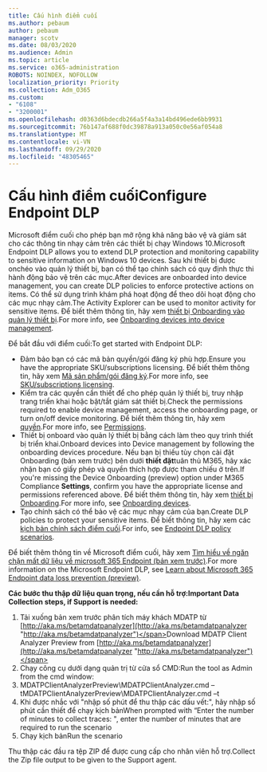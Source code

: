 ```yaml
---
title: Cấu hình điểm cuối
ms.author: pebaum
author: pebaum
manager: scotv
ms.date: 08/03/2020
ms.audience: Admin
ms.topic: article
ms.service: o365-administration
ROBOTS: NOINDEX, NOFOLLOW
localization_priority: Priority
ms.collection: Adm_O365
ms.custom:
- "6108"
- "3200001"
ms.openlocfilehash: d0363d6bdecdb266a5f4a3a14bd496ede6bb9931
ms.sourcegitcommit: 76b147af688f0dc39878a913a050c0e56af054a8
ms.translationtype: MT
ms.contentlocale: vi-VN
ms.lasthandoff: 09/29/2020
ms.locfileid: "48305465"
---
```

# <a name="configure-endpoint-dlp"></a><span data-ttu-id="e501f-102">Cấu hình điểm cuối</span><span class="sxs-lookup"><span data-stu-id="e501f-102">Configure Endpoint DLP</span></span>

<span data-ttu-id="e501f-103">Microsoft điểm cuối cho phép bạn mở rộng khả năng bảo vệ và giám sát cho các thông tin nhạy cảm trên các thiết bị chạy Windows 10.</span><span class="sxs-lookup"><span data-stu-id="e501f-103">Microsoft Endpoint DLP allows you to extend DLP protection and monitoring capability to sensitive information on Windows 10 devices.</span></span> <span data-ttu-id="e501f-104">Sau khi thiết bị được onchéo vào quản lý thiết bị, bạn có thể tạo chính sách có quy định thực thi hành động bảo vệ trên các mục.</span><span class="sxs-lookup"><span data-stu-id="e501f-104">After devices are onboarded into device management, you can create DLP policies to enforce protective actions on items.</span></span> <span data-ttu-id="e501f-105">Có thể sử dụng trình khám phá hoạt động để theo dõi hoạt động cho các mục nhạy cảm.</span><span class="sxs-lookup"><span data-stu-id="e501f-105">The Activity Explorer can be used to monitor activity for sensitive items.</span></span> <span data-ttu-id="e501f-106">Để biết thêm thông tin, hãy xem [thiết bị Onboarding vào quản lý thiết bị](https://docs.microsoft.com/microsoft-365/compliance/endpoint-dlp-getting-started#onboarding-devices-into-device-management).</span><span class="sxs-lookup"><span data-stu-id="e501f-106">For more info, see [Onboarding devices into device management](https://docs.microsoft.com/microsoft-365/compliance/endpoint-dlp-getting-started#onboarding-devices-into-device-management).</span></span>  

<span data-ttu-id="e501f-107">Để bắt đầu với điểm cuối:</span><span class="sxs-lookup"><span data-stu-id="e501f-107">To get started with Endpoint DLP:</span></span>

- <span data-ttu-id="e501f-108">Đảm bảo bạn có các mã bản quyền/gói đăng ký phù hợp.</span><span class="sxs-lookup"><span data-stu-id="e501f-108">Ensure you have the appropriate SKU/subscriptions licensing.</span></span> <span data-ttu-id="e501f-109">Để biết thêm thông tin, hãy xem [Mã sản phẩm/gói đăng ký](https://docs.microsoft.com/microsoft-365/compliance/endpoint-dlp-getting-started#skusubscriptions-licensing).</span><span class="sxs-lookup"><span data-stu-id="e501f-109">For more info, see [SKU/subscriptions licensing](https://docs.microsoft.com/microsoft-365/compliance/endpoint-dlp-getting-started#skusubscriptions-licensing).</span></span>
- <span data-ttu-id="e501f-110">Kiểm tra các quyền cần thiết để cho phép quản lý thiết bị, truy nhập trang triển khai hoặc bật/tắt giám sát thiết bị.</span><span class="sxs-lookup"><span data-stu-id="e501f-110">Check the permissions required to enable device management, access the onboarding page, or turn on/off device monitoring.</span></span> <span data-ttu-id="e501f-111">Để biết thêm thông tin, hãy xem [quyền](https://docs.microsoft.com/microsoft-365/compliance/endpoint-dlp-getting-started#permissions).</span><span class="sxs-lookup"><span data-stu-id="e501f-111">For more info, see [Permissions](https://docs.microsoft.com/microsoft-365/compliance/endpoint-dlp-getting-started#permissions).</span></span>
- <span data-ttu-id="e501f-112">Thiết bị onboard vào quản lý thiết bị bằng cách làm theo quy trình thiết bị triển khai.</span><span class="sxs-lookup"><span data-stu-id="e501f-112">Onboard devices into Device management by following the onboarding devices procedure.</span></span> <span data-ttu-id="e501f-113">Nếu bạn bị thiếu tùy chọn cài đặt Onboarding (bản xem trước) bên dưới  **thiết đặt**tuân thủ M365, hãy xác nhận bạn có giấy phép và quyền thích hợp được tham chiếu ở trên.</span><span class="sxs-lookup"><span data-stu-id="e501f-113">If you're missing the Device Onboarding (preview) option under M365 Compliance  **Settings**, confirm you have the appropriate license and permissions referenced above.</span></span> <span data-ttu-id="e501f-114">Để biết thêm thông tin, hãy xem [thiết bị Onboarding](https://docs.microsoft.com/microsoft-365/compliance/endpoint-dlp-getting-started#onboarding-devices).</span><span class="sxs-lookup"><span data-stu-id="e501f-114">For more info, see [Onboarding devices](https://docs.microsoft.com/microsoft-365/compliance/endpoint-dlp-getting-started#onboarding-devices).</span></span> 
- <span data-ttu-id="e501f-115">Tạo chính sách có thể bảo vệ các mục nhạy cảm của bạn.</span><span class="sxs-lookup"><span data-stu-id="e501f-115">Create DLP policies to protect your sensitive items.</span></span> <span data-ttu-id="e501f-116">Để biết thông tin, hãy xem các [kịch bản chính sách điểm cuối](https://docs.microsoft.com/microsoft-365/compliance/endpoint-dlp-using?view=o365-worldwide#endpoint-dlp-policy-scenarios).</span><span class="sxs-lookup"><span data-stu-id="e501f-116">For info, see [Endpoint DLP policy scenarios](https://docs.microsoft.com/microsoft-365/compliance/endpoint-dlp-using?view=o365-worldwide#endpoint-dlp-policy-scenarios).</span></span>

<span data-ttu-id="e501f-117">Để biết thêm thông tin về Microsoft điểm cuối, hãy xem [Tìm hiểu về ngăn chặn mất dữ liệu về microsoft 365 Endpoint (bản xem trước)](https://docs.microsoft.com/microsoft-365/compliance/endpoint-dlp-learn-about).</span><span class="sxs-lookup"><span data-stu-id="e501f-117">For more information on the Microsoft Endpoint DLP, see [Learn about Microsoft 365 Endpoint data loss prevention (preview)](https://docs.microsoft.com/microsoft-365/compliance/endpoint-dlp-learn-about).</span></span>

<span data-ttu-id="e501f-118">**Các bước thu thập dữ liệu quan trọng, nếu cần hỗ trợ:**</span><span class="sxs-lookup"><span data-stu-id="e501f-118">**Important Data Collection steps, if Support is needed:**</span></span>

1. <span data-ttu-id="e501f-119">Tải xuống bản xem trước phân tích máy khách MDATP từ [http://aka.ms/betamdatpanalyzer](http://aka.ms/betamdatpanalyzer "http://aka.ms/betamdatpanalyzer")</span><span class="sxs-lookup"><span data-stu-id="e501f-119">Download MDATP Client Analyzer Preview from [http://aka.ms/betamdatpanalyzer](http://aka.ms/betamdatpanalyzer "http://aka.ms/betamdatpanalyzer")</span></span>
2. <span data-ttu-id="e501f-120">Chạy công cụ dưới dạng quản trị từ cửa sổ CMD:</span><span class="sxs-lookup"><span data-stu-id="e501f-120">Run the tool as Admin from the cmd window:</span></span>
3. <span data-ttu-id="e501f-121">MDATPClientAnalyzerPreview\MDATPClientAnalyzer.cmd – t</span><span class="sxs-lookup"><span data-stu-id="e501f-121">MDATPClientAnalyzerPreview\MDATPClientAnalyzer.cmd –t</span></span>
4. <span data-ttu-id="e501f-122">Khi được nhắc với "nhập số phút để thu thập các dấu vết:", hãy nhập số phút cần thiết để chạy kịch bản</span><span class="sxs-lookup"><span data-stu-id="e501f-122">When prompted with “Enter the number of minutes to collect traces: ", enter the number of minutes that are required to run the scenario</span></span>
5. <span data-ttu-id="e501f-123">Chạy kịch bản</span><span class="sxs-lookup"><span data-stu-id="e501f-123">Run the scenario</span></span>

<span data-ttu-id="e501f-124">Thu thập các đầu ra tệp ZIP để được cung cấp cho nhân viên hỗ trợ.</span><span class="sxs-lookup"><span data-stu-id="e501f-124">Collect the Zip file output to be given to the Support agent.</span></span>
